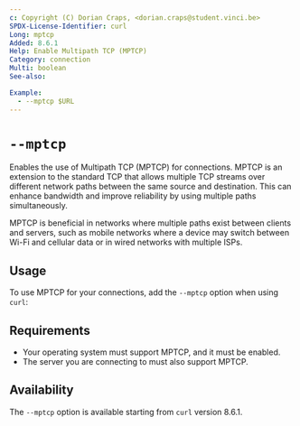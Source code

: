```yaml
---
c: Copyright (C) Dorian Craps, <dorian.craps@student.vinci.be>
SPDX-License-Identifier: curl
Long: mptcp
Added: 8.6.1 
Help: Enable Multipath TCP (MPTCP)
Category: connection
Multi: boolean
See-also:

Example:
  - --mptcp $URL
---
```


# `--mptcp`

Enables the use of Multipath TCP (MPTCP) for connections. MPTCP is an extension to the standard TCP that allows multiple TCP streams over different network paths between the same source and destination. This can enhance bandwidth and improve reliability by using multiple paths simultaneously.

MPTCP is beneficial in networks where multiple paths exist between clients and servers, such as mobile networks where a device may switch between Wi-Fi and cellular data or in wired networks with multiple ISPs.

## Usage

To use MPTCP for your connections, add the `--mptcp` option when using `curl`:

## Requirements

- Your operating system must support MPTCP, and it must be enabled.
- The server you are connecting to must also support MPTCP.

## Availability

The `--mptcp` option is available starting from `curl` version 8.6.1.
